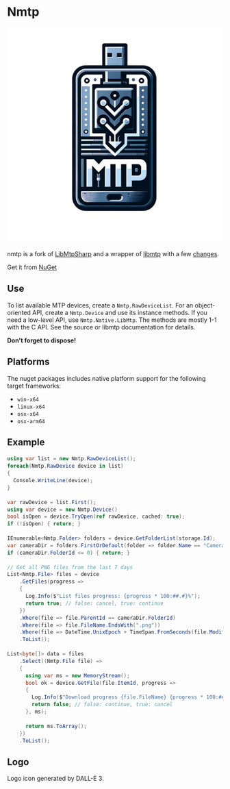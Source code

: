 # Nmtp

![nmtp logo](./icon.png "nmtp logo")

nmtp is a fork of [LibMtpSharp](https://github.com/shaosss/LibMtpSharp) and a wrapper of [libmtp](https://github.com/libmtp/libmtp) with a few [changes](https://github.com/endurabyte/libmtp).

Get it from [NuGet](https://www.nuget.org/packages/nmtp)

## Use

To list available MTP devices, create a `Nmtp.RawDeviceList`.
For an object-oriented API, create a `Nmtp.Device` and use its instance methods.
If you need a low-level API, use `Nmtp.Native.LibMtp`. The methods are mostly 1-1 with the C API. See the source or libmtp documentation for details.

**Don't forget to dispose!**

## Platforms

The nuget packages includes native platform support for the following target frameworks:

- `win-x64`
- `linux-x64`
- `osx-x64`
- `osx-arm64`

## Example

```c#
using var list = new Nmtp.RawDeviceList();
foreach(Nmtp.RawDevice device in list)
{
  Console.WriteLine(device);
}

var rawDevice = list.First();
using var device = new Nmtp.Device()
bool isOpen = device.TryOpen(ref rawDevice, cached: true);
if (!isOpen) { return; }

IEnumerable<Nmtp.Folder> folders = device.GetFolderList(storage.Id);
var cameraDir = folders.FirstOrDefault(folder => folder.Name == "Camera"); // e.g. Android Camera directory
if (cameraDir.FolderId <= 0) { return; }

// Get all PNG files from the last 7 days
List<Nmtp.File> files = device
    .GetFiles(progress =>
    {
      Log.Info($"List files progress: {progress * 100:##.#}%");
      return true; // false: cancel, true: continue
    })
    .Where(file => file.ParentId == cameraDir.FolderId)
    .Where(file => file.FileName.EndsWith(".png"))
    .Where(file => DateTime.UnixEpoch + TimeSpan.FromSeconds(file.ModificationDate) > DateTime.UtcNow - TimeSpan.FromDays(7))
    .ToList();

List<byte[]> data = files
    .Select((Nmtp.File file) =>
    {
      using var ms = new MemoryStream();
      bool ok = device.GetFile(file.ItemId, progress =>
      {
        Log.Info($"Download progress {file.FileName} {progress * 100:##.#}%");
        return false; // false: continue, true: cancel
      }, ms);

      return ms.ToArray();
    })
    .ToList();
```

## Logo

Logo icon generated by DALL-E 3.
